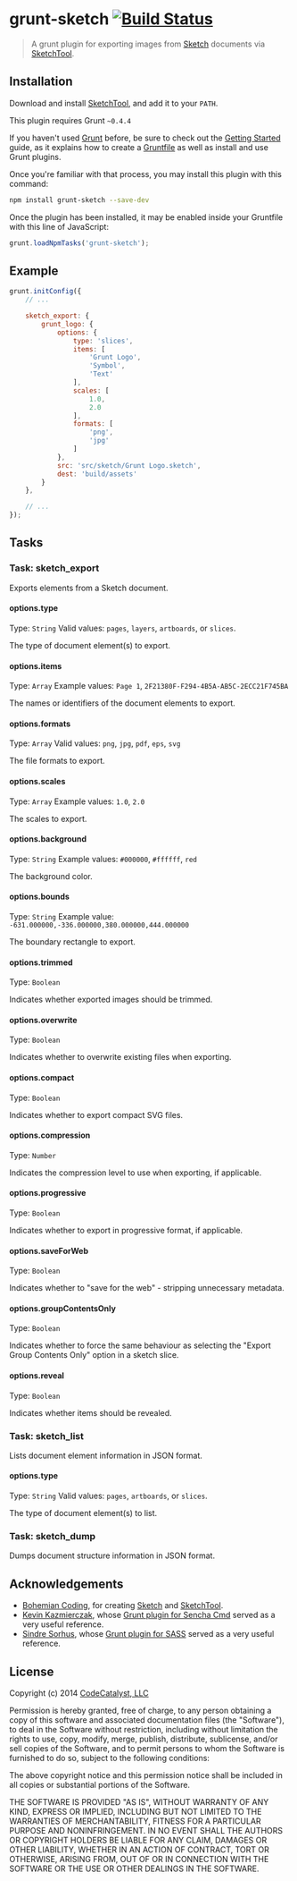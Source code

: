 # grunt-sketch [![Build Status](https://travis-ci.org/CodeCatalyst/grunt-sketch.png?branch=master)](https://travis-ci.org/CodeCatalyst/grunt-sketch)

> A grunt plugin for exporting images from [Sketch](http://bohemiancoding.com/sketch/) documents via [SketchTool](http://bohemiancoding.com/sketch/tool/).

## Installation

Download and install [SketchTool](http://bohemiancoding.com/sketch/tool/), and add it to your `PATH`.

This plugin requires Grunt `~0.4.4`

If you haven't used [Grunt](http://gruntjs.com/) before, be sure to check out the [Getting Started](http://gruntjs.com/getting-started) guide, as it explains how to create a [Gruntfile](http://gruntjs.com/sample-gruntfile) as well as install and use Grunt plugins.

Once you're familiar with that process, you may install this plugin with this command:

```bash
npm install grunt-sketch --save-dev
```

Once the plugin has been installed, it may be enabled inside your Gruntfile with this line of JavaScript:

```js
grunt.loadNpmTasks('grunt-sketch');
```

## Example

```js
grunt.initConfig({
	// ...

	sketch_export: {
		grunt_logo: {
			options: {
				type: 'slices',
				items: [
					'Grunt Logo',
					'Symbol',
					'Text'
				],
				scales: [
					1.0,
					2.0
				],
				formats: [
					'png',
					'jpg'
				]
			},
			src: 'src/sketch/Grunt Logo.sketch',
			dest: 'build/assets'
		}
	},

	// ...
});
```

## Tasks

### Task: sketch_export

Exports elements from a Sketch document.

#### options.type
Type: `String`
Valid values: `pages`, `layers`, `artboards`, or `slices`.

The type of document element(s) to export.

#### options.items
Type: `Array`
Example values: `Page 1`, `2F21380F-F294-4B5A-AB5C-2ECC21F745BA`

The names or identifiers of the document elements to export.

#### options.formats
Type: `Array`
Valid values: `png`, `jpg`, `pdf`, `eps`, `svg`

The file formats to export.

#### options.scales
Type: `Array`
Example values: `1.0`, `2.0`

The scales to export.

#### options.background
Type: `String`
Example values: `#000000`, `#ffffff`, `red`

The background color.

#### options.bounds
Type: `String`
Example value: `-631.000000,-336.000000,380.000000,444.000000`

The boundary rectangle to export.

#### options.trimmed
Type: `Boolean`

Indicates whether exported images should be trimmed.

#### options.overwrite
Type: `Boolean`

Indicates whether to overwrite existing files when exporting.

#### options.compact
Type: `Boolean`

Indicates whether to export compact SVG files.

#### options.compression
Type: `Number`

Indicates the compression level to use when exporting, if applicable.

#### options.progressive
Type: `Boolean`

Indicates whether to export in progressive format, if applicable.

#### options.saveForWeb
Type: `Boolean`

Indicates whether to "save for the web" - stripping unnecessary metadata.

#### options.groupContentsOnly
Type: `Boolean`

Indicates whether to force the same behaviour as selecting the "Export Group Contents Only" option in a sketch slice.

#### options.reveal
Type: `Boolean`

Indicates whether items should be revealed.

### Task: sketch_list

Lists document element information in JSON format.

#### options.type
Type: `String`
Valid values: `pages`, `artboards`, or `slices`.

The type of document element(s) to list.

### Task: sketch_dump

Dumps document structure information in JSON format.

## Acknowledgements

* [Bohemian Coding](http://bohemiancoding.com/about-us/), for creating [Sketch](http://bohemiancoding.com/sketch/) and [SketchTool](http://bohemiancoding.com/sketch/tool/).
* [Kevin Kazmierczak](https://github.com/kazmiekr), whose [Grunt plugin for Sencha Cmd](https://github.com/kazmiekr/grunt-sencha-build) served as a very useful reference.
* [Sindre Sorhus](https://github.com/sindresorhus), whose [Grunt plugin for SASS](https://github.com/gruntjs/grunt-contrib-sass) served as a very useful reference.

## License

Copyright (c) 2014 [CodeCatalyst, LLC](http://www.codecatalyst.com/)

Permission is hereby granted, free of charge, to any person
obtaining a copy of this software and associated documentation
files (the "Software"), to deal in the Software without
restriction, including without limitation the rights to use,
copy, modify, merge, publish, distribute, sublicense, and/or sell
copies of the Software, and to permit persons to whom the
Software is furnished to do so, subject to the following
conditions:

The above copyright notice and this permission notice shall be
included in all copies or substantial portions of the Software.

THE SOFTWARE IS PROVIDED "AS IS", WITHOUT WARRANTY OF ANY KIND,
EXPRESS OR IMPLIED, INCLUDING BUT NOT LIMITED TO THE WARRANTIES
OF MERCHANTABILITY, FITNESS FOR A PARTICULAR PURPOSE AND
NONINFRINGEMENT. IN NO EVENT SHALL THE AUTHORS OR COPYRIGHT
HOLDERS BE LIABLE FOR ANY CLAIM, DAMAGES OR OTHER LIABILITY,
WHETHER IN AN ACTION OF CONTRACT, TORT OR OTHERWISE, ARISING
FROM, OUT OF OR IN CONNECTION WITH THE SOFTWARE OR THE USE OR
OTHER DEALINGS IN THE SOFTWARE.
